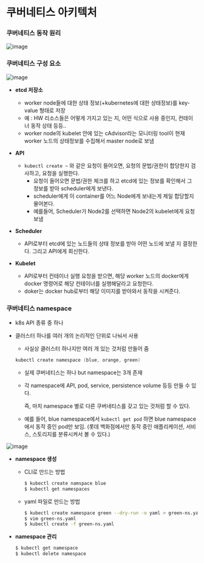 # 쿠버네티스 아키텍처

### 쿠버네티스 동작 원리

![image](https://user-images.githubusercontent.com/47748246/157192281-a8618027-c10a-4da3-8920-572450dff13c.png)

### 쿠버네티스 구성 요소

![image](https://user-images.githubusercontent.com/47748246/157192304-64120726-2488-45ed-8c44-42b4c589d38d.png)

- **etcd 저장소**
    - worker node들에 대한 상태 정보(+kubernetes에 대한 상태정보)를 key-value 형태로 저장
    - 예 : HW 리소스들은 어떻게 가지고 있는 지, 어떤 식으로 사용 중인지, 컨테이너 동작 상태 등등..
    - worker node의 kubelet 안에 있는 cAdvisor라는 모니터링 tool이 현재 worker 노드의 상태정보를 수집해서 master node로 보냄

- **API**
    - `kubectl create ~` 와 같은 요청이 들어오면, 요청의 문법/권한이 합당한지 검사하고, 요청을 실행한다.
        - 요청이 들어오면 문법/권한 체크를 하고 etcd에 있는 정보를 확인해서 그 정보를 받아  scheduler에게 보낸다.
        - scheduler에게 이 container를 어느 Node에게 보내는게 제일 합당할지 물어본다.
        - 예를들어, Scheduler가 Node2를 선택하면 Node2의 kubelet에게 요청 보냄

- **Scheduler**
    - API로부터 etcd에 있는 노드들의 상태 정보를 받아 어떤 노드에 보낼 지 결정한다. 그리고 API에게 회신한다.

- **Kubelet**
    - API로부터 컨테이너 실행 요청을 받으면, 해당 worker 노드의 docker에게 docker 명령어로 해당 컨테이너를 실행해달라고 요청한다.
    - doker는 docker hub로부터 해당 이미지를 받아와서 동작을 시켜준다.

### 쿠버네티스 namespace

- k8s API 종류 중 하나
- 클러스터 하나를 여러 개의 논리적인 단위로 나눠서 사용
    - 사실상 클러스터 하나지만 여러 개 있는 것처럼 만들어 줌
    
    ```powershell
    kubectl create namespace (blue, orange, green)
    ```
    
    - 실제 쿠버네티스는 하나 but namespace는 3개 존재
    - 각 namespace에 API, pod, service, persistence volume 등등 만들 수 있다.
        
        즉, 마치 namespace 별로 다른 쿠버네티스를 갖고 있는 것처럼 할 수 있다. 
        
    - 예를 들어, blue namespace에서 `kubectl get pod` 하면 blue namespace에서 동작 중인 pod만 보임. (롯데 백화점에서만 동작 중인 애플리케이션, 서비스, 스토리지를 분류시켜서 볼 수 있다.)

![image](https://user-images.githubusercontent.com/47748246/157192351-f5f9160a-443f-4fce-ba0c-330f6876c0c0.png)

- **namespace 생성**
    - CLI로 만드는 방법
        
        ```bash
        $ kubectl create namspace blue
        $ kubectl get namespaces
        ```
        
    
    - yaml 파일로 만드는 방법
        
        ```bash
        $ kubectl create namespace green --dry-run -o yaml > green-ns.yaml
        $ vim green-ns.yaml
        $ kubectl create -f green-ns.yaml
        ```
        
- **namespace 관리**
    
    ```bash
    $ kubectl get namespace
    $ kubectl delete namespace
    ```
